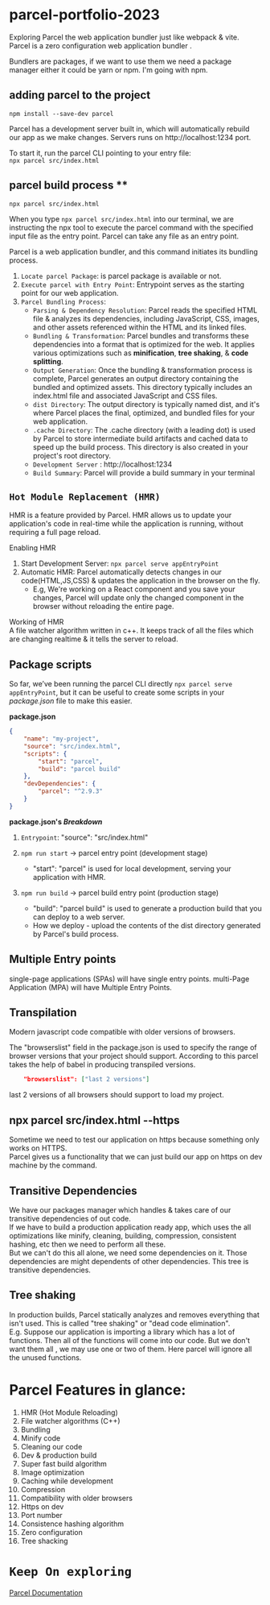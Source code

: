 # parcel-portfolio-2023

Exploring Parcel the web application bundler just like webpack & vite. <br>
Parcel is a zero configuration web application bundler .

Bundlers are packages, if we want to use them we need a package manager either it could be yarn or npm. I'm going with npm.

## adding parcel to the project

`npm install --save-dev parcel`

Parcel has a development server built in, which will automatically rebuild our app as we make changes. Servers runs on http://localhost:1234 port.

To start it, run the parcel CLI pointing to your entry file:<br/>
`npx parcel src/index.html`

## parcel build process \*\*

`npx parcel src/index.html`

When you type `npx parcel src/index.html` into our terminal, we are instructing the npx tool to execute the parcel command with the specified input file as the entry point. Parcel can take any file as an entry point.

Parcel is a web application bundler, and this command initiates its bundling process.

1. `Locate parcel Package`: is parcel package is available or not.
2. `Execute parcel with Entry Point`: Entrypoint serves as the starting point for our web application.
3. `Parcel Bundling Process`:
    - `Parsing & Dependency Resolution`: Parcel reads the specified HTML file & analyzes its dependencies, including JavaScript, CSS, images, and other assets referenced within the HTML and its linked files.
    - `Bundling & Transformation`: Parcel bundles and transforms these dependencies into a format that is optimized for the web. It applies various optimizations such as **minification**, **tree shaking**, & **code splitting**.
    - `Output Generation`: Once the bundling & transformation process is complete, Parcel generates an output directory containing the bundled and optimized assets. This directory typically includes an index.html file and associated JavaScript and CSS files.
    - `dist Directory`: The output directory is typically named dist, and it's where Parcel places the final, optimized, and bundled files for your web application.
    - `.cache Directory`: The .cache directory (with a leading dot) is used by Parcel to store intermediate build artifacts and cached data to speed up the build process. This directory is also created in your project's root directory.
    - `Development Server` : http://localhost:1234
    - `Build Summary`: Parcel will provide a build summary in your terminal

## `Hot Module Replacement (HMR)`

HMR is a feature provided by Parcel. HMR allows us to update your application's code in real-time while the application is running, without requiring a full page reload.

Enabling HMR <br>

1. Start Development Server: `npx parcel serve appEntryPoint`
2. Automatic HMR: Parcel automatically detects changes in our code(HTML,JS,CSS) & updates the application in the browser on the fly.
    - E.g, We're working on a React component and you save your changes, Parcel will update only the changed component in the browser without reloading the entire page.

Working of HMR <br>
A file watcher algorithm written in c++. It keeps track of all the files which are changing realtime & it tells the server to reload.

## Package scripts

So far, we’ve been running the parcel CLI directly `npx parcel serve appEntryPoint`, but it can be useful to create some scripts in your _package.json_ file to make this easier. <br>

**package.json**

```json
{
	"name": "my-project",
	"source": "src/index.html",
	"scripts": {
		"start": "parcel",
		"build": "parcel build"
	},
	"devDependencies": {
		"parcel": "^2.9.3"
	}
}
```

**package.json's _Breakdown_**

1. `Entrypoint`: "source": "src/index.html"

2. `npm run start` -> parcel entry point (development stage)

    - "start": "parcel" is used for local development, serving your application with HMR.

3. `npm run build` -> parcel build entry point (production stage)
    - "build": "parcel build" is used to generate a production build that you can deploy to a web server.
    - How we deploy - upload the contents of the dist directory generated by Parcel's build process.

## Multiple Entry points

single-page applications (SPAs) will have single entry points.
multi-Page Application (MPA) will have Multiple Entry Points.

## Transpilation

Modern javascript code compatible with older versions of browsers.

The "browserslist" field in the package.json is used to specify the range of browser versions that your project should support. According to this parcel takes the help of babel in producing transpiled versions.

```json
    "browserslist": ["last 2 versions"]
```

last 2 versions of all browsers should support to load my project.

## npx parcel src/index.html --https

Sometime we need to test our application on https because something only works on HTTPS. <br>
Parcel gives us a functionality that we can just build our app on https on dev machine by the command.

## Transitive Dependencies

We have our packages manager which handles & takes care of our transitive dependencies of out code. <br>
If we have to build a production application ready app, which uses the all optimizations like minify, cleaning, building, compression, consistent hashing, etc then we need to perform all these. <br>
But we can't do this all alone, we need some dependencies on it. Those dependencies are might dependents of other dependencies. This tree is transitive dependencies.

## Tree shaking

In production builds, Parcel statically analyzes and removes everything that isn't used. This is called "tree shaking" or "dead code elimination".<br>
E.g. Suppose our application is importing a library which has a lot of functions. Then all of the functions will come into our code. But we don't want them all , we may use one or two of them. Here parcel will ignore all the unused functions.

# Parcel Features in glance:

1. HMR (Hot Module Reloading)
2. File watcher algorithms (C++)
3. Bundling
4. Minify code
5. Cleaning our code
6. Dev & production build
7. Super fast build algorithm
8. Image optimization
9. Caching while development
10. Compression
11. Compatibility with older browsers
12. Https on dev
13. Port number
14. Consistence hashing algorithm
15. Zero configuration
16. Tree shacking

# `Keep On exploring`

[Parcel Documentation](https://parceljs.org/docs/)
